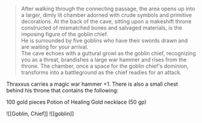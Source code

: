 >After walking through the connecting passage, the area opens up into a larger, dimly lit chamber adorned with crude symbols and primitive decorations. At the back of the cave, sitting upon a makeshift throne constructed of mismatched bones and salvaged materials, is the imposing figure of the goblin chief.
><br>He is surrounded by five goblins who have their swords drawn and are waiting for your arrival.
><br>The cave echoes with a guttural growl as the goblin chief, recognizing you as a threat, brandishes a large war hammer and rises from the throne. The chamber, once a space for the goblin chief's dominion, transforms into a battleground as the chief readies for an attack.

Thraxxus carries a magic war hammer +1. There is also a small chest behind his throne that contains the following:

100 gold pieces 
Potion of Healing 
Gold necklace (50 gp)

![[Goblin, Chief]]
![[goblin]]


